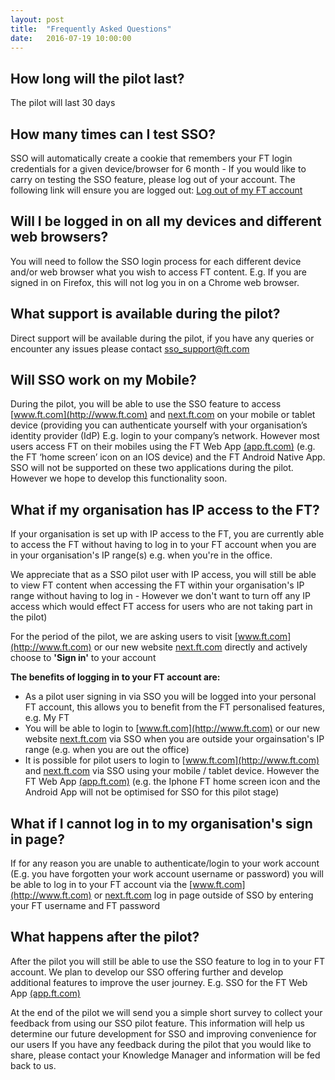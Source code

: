```yaml
---
layout: post
title:  "Frequently Asked Questions"
date:   2016-07-19 10:00:00
---
```

## How long will the pilot last?
The pilot will last 30 days

## How many times can I test SSO?
SSO will automatically create a cookie that remembers your FT login credentials for a given device/browser for 6 month - If you would like to carry on testing the SSO feature, please log out of your account. The following link will ensure you are logged out: [Log out of my FT account](https://accounts.ft.com/logout)

## Will I be logged in on all my devices and different web browsers?
You will need to follow the SSO login process for each different device and/or web browser what you wish to access FT content. E.g. If you are signed in on Firefox, this will not log you in on a Chrome web browser.

## What support is available during the pilot?
Direct support will be available during the pilot, if you have any queries or encounter any issues please contact sso_support@ft.com  

## Will SSO work on my Mobile?
During the pilot, you will be able to use the SSO feature to access [www.ft.com](http://www.ft.com) and [next.ft.com](https://next.ft.com) on your mobile or tablet device (providing you can authenticate yourself with your organisation’s identity provider (IdP) E.g. login to your company’s network.
However most users access FT on their mobiles using the FT Web App [(app.ft.com)](http://app.ft.com) (e.g. the FT ‘home screen’ icon on an IOS device) and the FT Android Native App. SSO will not be supported on these two applications during the pilot. However we hope to develop this functionality soon.

## What if my organisation has IP access to the FT?
If your organisation is set up with IP access to the FT, you are currently able to access the FT without having to log in to your FT account when you are in your organisation's IP range(s) e.g. when you're in the office.

We appreciate that as a SSO pilot user with IP access, you will still be able to view FT content when accessing the FT within your organisation's IP range without having to log in - However we don't want to turn off any IP access which would effect FT access for users who are not taking part in the pilot)

For the period of the pilot, we are asking users to visit [www.ft.com](http://www.ft.com) or our new website [next.ft.com](https://next.ft.com) directly and actively choose to **'Sign in'** to your account

**The benefits of logging in to your FT account are:**

- As a pilot user signing in via SSO you will be logged into your personal FT account, this allows you to benefit from the FT personalised features, e.g. My FT
- You will be able to login to [www.ft.com](http://www.ft.com) or our new website [next.ft.com](https://next.ft.com) via SSO when you are outside your orgainsation's IP range (e.g. when you are out the office)
- It is possible for pilot users to login to [www.ft.com](http://www.ft.com) and [next.ft.com](https://next.ft.com) via SSO using your mobile / tablet device. However the FT Web App [(app.ft.com)](http://app.ft.com) (e.g. the Iphone FT home screen icon and the Android App will not be optimised for SSO for this pilot stage)

## What if I cannot log in to my organisation's sign in page?
If for any reason you are unable to authenticate/login to your work account (E.g. you have forgotten your work account username or password) you will be able to log in to your FT account via the [www.ft.com](http://www.ft.com) or [next.ft.com](https://next.ft.com) log in page outside of SSO by entering your FT username and FT password

## What happens after the pilot?
After the pilot you will still be able to use the SSO feature to log in to your FT account. We plan to develop our SSO offering further and develop additional features to improve the user journey. E.g. SSO for the FT Web App [(app.ft.com)](http://app.ft.com)

At the end of the pilot we will send you a simple short survey to collect your feedback from using our SSO pilot feature. This information will help us determine our future development for SSO and improving convenience for our users
If you have any feedback during the pilot that you would like to share, please contact your Knowledge Manager and information will be fed back to us.

